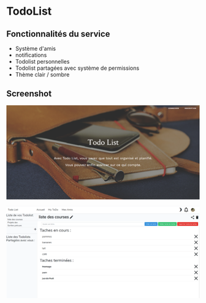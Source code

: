 # TodoList

## Fonctionnalités du service
- Système d'amis
- notifications
- Todolist personnelles
- Todolist partagées avec système de permissions
- Thème clair / sombre

## Screenshot

![](Capture_todo_home.PNG)

![](Capture_todo.PNG)

